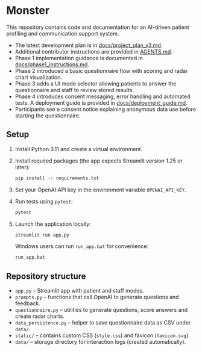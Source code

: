 # Monster

This repository contains code and documentation for an AI-driven patient profiling and communication support system.

- The latest development plan is in [docs/project_plan_v3.md](docs/project_plan_v3.md).
- Additional contributor instructions are provided in [AGENTS.md](AGENTS.md).
- Phase 1 implementation guidance is documented in [docs/phase1_instructions.md](docs/phase1_instructions.md).
- Phase 2 introduced a basic questionnaire flow with scoring and radar chart visualization.
- Phase 3 adds a UI mode selector allowing patients to answer the questionnaire and staff to review stored results.
- Phase 4 introduces consent messaging, error handling and automated tests. A
  deployment guide is provided in [docs/deployment_guide.md](docs/deployment_guide.md).
- Participants see a consent notice explaining anonymous data use before starting the questionnaire.

## Setup

1. Install Python 3.11 and create a virtual environment.
2. Install required packages (the app expects Streamlit version 1.25 or later):

   ```bash
   pip install -r requirements.txt
   ```
3. Set your OpenAI API key in the environment variable `OPENAI_API_KEY`.

4. Run tests using `pytest`:

   ```bash
   pytest
   ```

5. Launch the application locally:

   ```bash
   streamlit run app.py
   ```

   Windows users can run `run_app.bat` for convenience:

   ```bat
   run_app.bat
   ```

## Repository structure

- `app.py` – Streamlit app with patient and staff modes.
- `prompts.py` – functions that call OpenAI to generate questions and feedback.
- `questionnaire.py` – utilities to generate questions, score answers and create radar charts.
- `data_persistence.py` – helper to save questionnaire data as CSV under `data/`.
- `static/` – contains custom CSS (`style.css`) and favicon (`favicon.svg`).
- `data/` – storage directory for interaction logs (created automatically).
